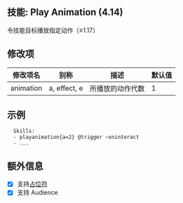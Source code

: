 技能: Play Animation (4.14)
--------------------------

令技能目标播放指定动作（≥1.17）

修改项
----------

| 修改项名 | 别称    | 描述                                                                                                    | 默认值 |
|-----------|------------|----------------------------------------------------------------------------------------------------------------|---------------|
| animation     | a, effect, e  | 所播放的动作代数 | 1 |

示例
--------

      Skills:
      - playanimation{a=2} @trigger ~oninteract
      - ...


额外信息
-------

- [x] 支持[占位符](/技能/占位符)
- [x] 支持 Audience